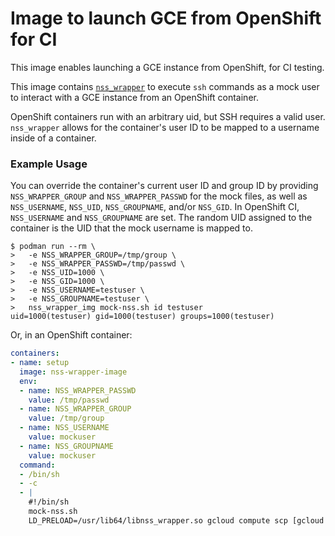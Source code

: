 # Image to launch GCE from OpenShift for CI

This image enables launching a GCE instance from OpenShift, for CI testing.

This image contains [`nss_wrapper`](https://cwrap.org/nss_wrapper.html) to execute `ssh` commands as
a mock user to interact with a GCE instance from an OpenShift container.

OpenShift containers run with an arbitrary uid, but SSH requires a valid user.  `nss_wrapper`
allows for the container's user ID to be mapped to a username inside of a container.

### Example Usage

You can override the container's current user ID and group ID by providing `NSS_WRAPPER_GROUP`
and `NSS_WRAPPER_PASSWD` for the mock files, as well as `NSS_USERNAME`, `NSS_UID`, `NSS_GROUPNAME`,
and/or `NSS_GID`. In OpenShift CI, `NSS_USERNAME` and `NSS_GROUPNAME` are set.
The random UID assigned to the container is the UID that the mock username is mapped to.

```console
$ podman run --rm \
>   -e NSS_WRAPPER_GROUP=/tmp/group \
>   -e NSS_WRAPPER_PASSWD=/tmp/passwd \
>   -e NSS_UID=1000 \
>   -e NSS_GID=1000 \
>   -e NSS_USERNAME=testuser \
>   -e NSS_GROUPNAME=testuser \
>   nss_wrapper_img mock-nss.sh id testuser
uid=1000(testuser) gid=1000(testuser) groups=1000(testuser)
```

Or, in an OpenShift container:

```yaml
containers:
- name: setup
  image: nss-wrapper-image
  env:
  - name: NSS_WRAPPER_PASSWD
    value: /tmp/passwd
  - name: NSS_WRAPPER_GROUP
    value: /tmp/group
  - name: NSS_USERNAME
    value: mockuser
  - name: NSS_GROUPNAME
    value: mockuser
  command:
  - /bin/sh
  - -c
  - |
    #!/bin/sh
    mock-nss.sh
    LD_PRELOAD=/usr/lib64/libnss_wrapper.so gcloud compute scp [gcloud scp args]
```
